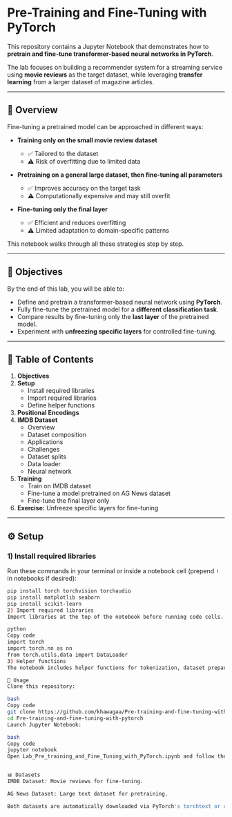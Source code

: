 # Pre-Training and Fine-Tuning with PyTorch

This repository contains a Jupyter Notebook that demonstrates how to **pretrain and fine-tune transformer-based neural networks in PyTorch**.

The lab focuses on building a recommender system for a streaming service using **movie reviews** as the target dataset, while leveraging **transfer learning** from a larger dataset of magazine articles.

---

## 📌 Overview

Fine-tuning a pretrained model can be approached in different ways:

- **Training only on the small movie review dataset**
    - ✅ Tailored to the dataset
    - ⚠️ Risk of overfitting due to limited data

- **Pretraining on a general large dataset, then fine-tuning all parameters**
    - ✅ Improves accuracy on the target task
    - ⚠️ Computationally expensive and may still overfit

- **Fine-tuning only the final layer**
    - ✅ Efficient and reduces overfitting
    - ⚠️ Limited adaptation to domain-specific patterns

This notebook walks through all these strategies step by step.

---

## 🎯 Objectives

By the end of this lab, you will be able to:

- Define and pretrain a transformer-based neural network using **PyTorch**.
- Fully fine-tune the pretrained model for a **different classification task**.
- Compare results by fine-tuning only the **last layer** of the pretrained model.
- Experiment with **unfreezing specific layers** for controlled fine-tuning.

---

## 📂 Table of Contents

1. **Objectives**
2. **Setup**
    - Install required libraries
    - Import required libraries
    - Define helper functions
3. **Positional Encodings**
4. **IMDB Dataset**
    - Overview
    - Dataset composition
    - Applications
    - Challenges
    - Dataset splits
    - Data loader
    - Neural network
5. **Training**
    - Train on IMDB dataset
    - Fine-tune a model pretrained on AG News dataset
    - Fine-tune the final layer only
6. **Exercise:** Unfreeze specific layers for fine-tuning

---

## ⚙️ Setup

### 1) Install required libraries

Run these commands in your terminal or inside a notebook cell (prepend `!` in notebooks if desired):

```bash
pip install torch torchvision torchaudio
pip install matplotlib seaborn
pip install scikit-learn
2) Import required libraries
Import libraries at the top of the notebook before running code cells. Example:

python
Copy code
import torch
import torch.nn as nn
from torch.utils.data import DataLoader
3) Helper functions
The notebook includes helper functions for tokenization, dataset preparation, and training loops. Follow the notebook cells to see how they are defined and used.

🚀 Usage
Clone this repository:

bash
Copy code
git clone https://github.com/khawagaa/Pre-training-and-fine-tuning-with-pytorch.git
cd Pre-training-and-fine-tuning-with-pytorch
Launch Jupyter Notebook:

bash
Copy code
jupyter notebook
Open Lab_Pre_training_and_Fine_Tuning_with_PyTorch.ipynb and follow the steps in order.


📊 Datasets
IMDB Dataset: Movie reviews for fine-tuning.

AG News Dataset: Large text dataset for pretraining.

Both datasets are automatically downloaded via PyTorch's torchtext or other dataset utilities used in the notebook.
